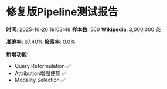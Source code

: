 # 修复版Pipeline测试报告

**时间**: 2025-10-26 19:03:48
**样本数**: 500
**Wikipedia**: 3,000,000 条

**准确率**: 67.40%
**检索率**: 0.0%

**新增功能**:
- Query Reformulation ✅
- Attribution增强使用 ✅
- Modality Selection ✅

